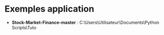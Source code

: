 # Exemples application
* **Stock-Market-Finance-master** : C:\Users\Utilisateur\Documents\Python Scripts\Tuto